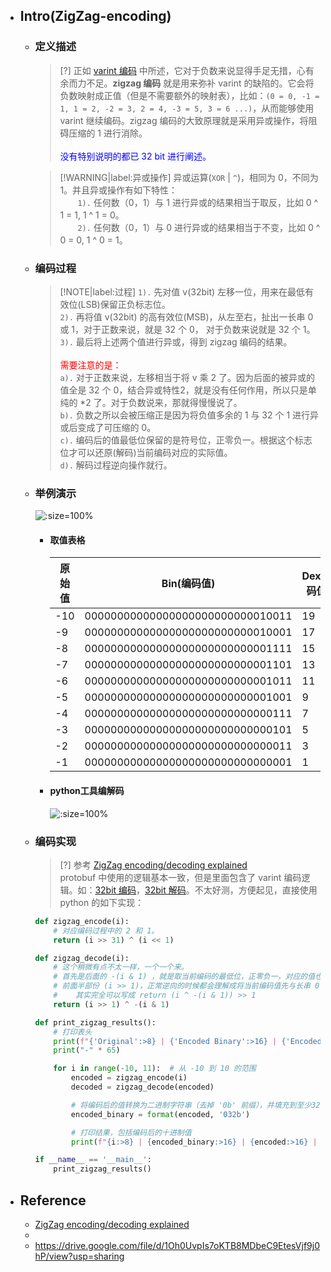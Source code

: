 * ## Intro(ZigZag-encoding)

    + ### 定义描述

        > [?] 正如 [varint 编码](./varint.md) 中所述，它对于负数来说显得手足无措，心有余而力不足。**zigzag 编码** 就是用来弥补 varint 的缺陷的。它会将负数映射成正值（但是不需要额外的映射表），比如：`(0 = 0, -1 = 1, 1 = 2, -2 = 3, 2 = 4, -3 = 5, 3 = 6 ...)`，从而能够使用 varint 继续编码。zigzag 编码的大致原理就是采用异或操作，将阻碍压缩的 1 进行消除。
        <br><br><span style='color:blue'>没有特别说明的都已 32 bit 进行阐述。</span>

        > [!WARNING|label:异或操作] 异或运算(`XOR` | `^`)，相同为 0，不同为 1。并且异或操作有如下特性：
        <br><span style='padding-left:2.0em'/>`1).` 任何数（0，1）与 1 进行异或的结果相当于取反，比如 0 ^ 1 = 1, 1 ^ 1 = 0。
        <br><span style='padding-left:2.0em'/>`2).` 任何数（0，1）与 0 进行异或的结果相当于不变，比如 0 ^ 0 = 0, 1 ^ 0 = 1。

    + ### 编码过程

        > [!NOTE|label:过程] `1).` 先对值 v(32bit) 左移一位，用来在最低有效位(LSB)保留正负标志位。
        <br>`2).` 再将值 v(32bit) 的高有效位(MSB)，从左至右，扯出一长串 0 或 1，对于正数来说，就是 32 个 0， 对于负数来说就是 32 个 1。
        <br>`3).` 最后将上述两个值进行异或，得到 zigzag 编码的结果。
        <br><br><span style='color:red'>需要注意的是：</span>
        <br>`a).` 对于正数来说，左移相当于将 v 乘 2 了。因为后面的被异或的值全是 32 个 0，结合异或特性2，就是没有任何作用，所以只是单纯的 *2 了。对于负数说来，那就得慢慢说了。
        <br>`b).` 负数之所以会被压缩正是因为将负值多余的 1 与 32 个 1 进行异或后变成了可压缩的 0。
        <br>`c).` 编码后的值最低位保留的是符号位，正零负一。根据这个标志位才可以还原(解码)当前编码对应的实际值。
        <br>`d).` 解码过程逆向操作就行。

    + ### 举例演示

        ![](/.images/corner/encoding/zigzag/zigzag-demo-sample-01.png ':size=100%')

        - #### 取值表格

            | 原始值 |  Bin(编码值) |  Dex(编码值) |  Dex(解码值) | delimiter | 原始值 |  Bin(编码值) |  Dex(编码值) |  Dex(解码值) |
            | -- | -- | -- | -- | -- | -- | -- | -- | -- |
            |-10 | 00000000000000000000000000010011 |               19 |      -10 | | 0 | 00000000000000000000000000000000 |                0 |        0 |
            | -9 | 00000000000000000000000000010001 |               17 |       -9 | | 1 | 00000000000000000000000000000010 |                2 |        1 |
            | -8 | 00000000000000000000000000001111 |               15 |       -8 | | 2 | 00000000000000000000000000000100 |                4 |        2 |
            | -7 | 00000000000000000000000000001101 |               13 |       -7 | | 3 | 00000000000000000000000000000110 |                6 |        3 |
            | -6 | 00000000000000000000000000001011 |               11 |       -6 | | 4 | 00000000000000000000000000001000 |                8 |        4 |
            | -5 | 00000000000000000000000000001001 |                9 |       -5 | | 5 | 00000000000000000000000000001010 |               10 |        5 |
            | -4 | 00000000000000000000000000000111 |                7 |       -4 | | 6 | 00000000000000000000000000001100 |               12 |        6 |
            | -3 | 00000000000000000000000000000101 |                5 |       -3 | | 7 | 00000000000000000000000000001110 |               14 |        7 |
            | -2 | 00000000000000000000000000000011 |                3 |       -2 | | 8 | 00000000000000000000000000010000 |               16 |        8 |
            | -1 | 00000000000000000000000000000001 |                1 |       -1 | | 9 | 00000000000000000000000000010010 |               18 |        9 |

        - #### python工具编解码

            ![](/.images/corner/encoding/zigzag/zigzag-demo-sample-02.png ':size=100%')

    + ### 编码实现

        > [?] 参考 [ZigZag encoding/decoding explained](https://gist.github.com/mfuerstenau/ba870a29e16536fdbaba)
        <br>protobuf 中使用的逻辑基本一致，但是里面包含了 varint 编码逻辑。如：[32bit 编码](https://github.com/golang/protobuf/blob/75de7c059e36b64f01d0dd234ff2fff404ec3374/proto/buffer.go#L146-L148)，[32bit 解码](https://github.com/golang/protobuf/blob/75de7c059e36b64f01d0dd234ff2fff404ec3374/proto/buffer.go#L199-L205)。不太好测，方便起见，直接使用 python 的如下实现：

        ```python {6-9}
        def zigzag_encode(i):
            # 对应编码过程中的 2 和 1。
            return (i >> 31) ^ (i << 1)

        def zigzag_decode(i):
            # 这个稍微有点不太一样，一个一个来。
            # 首先是后面的 -(i & 1) ，就是取当前编码的最低位，正零负一，对应的值也为 0 或者 1。-(0) 当 0 就行，也就是编码过程中的那一长传 0。 -(1) 就是编码过程中的那一长串 1。
            # 前面半部份 (i >> 1)，正常逆向的时候都会理解成将当前编码值先与长串 0 或 1 异或后再右移还原。但是此处是先移位然后异或的。之所以这样可以，是跟异或的值有关系，要么全是 0，要么全是 1。
            #    其实完全可以写成 return (i ^ -(i & 1)) >> 1
            return (i >> 1) ^ -(i & 1)

        def print_zigzag_results():
            # 打印表头
            print(f"{'Original':>8} | {'Encoded Binary':>16} | {'Encoded Decimal':>16} | {'Decoded':>8}")
            print("-" * 65)

            for i in range(-10, 11):  # 从 -10 到 10 的范围
                encoded = zigzag_encode(i)
                decoded = zigzag_decode(encoded)

                # 将编码后的值转换为二进制字符串（去掉 '0b' 前缀），并填充到至少32位
                encoded_binary = format(encoded, '032b')

                # 打印结果，包括编码后的十进制值
                print(f"{i:>8} | {encoded_binary:>16} | {encoded:>16} | {decoded:>8}")

        if __name__ == '__main__':
            print_zigzag_results()
        ```

* ## Reference

    + [ZigZag encoding/decoding explained](https://gist.github.com/mfuerstenau/ba870a29e16536fdbaba)
    + 
    + https://drive.google.com/file/d/1Oh0UvpIs7oKTB8MDbeC9EtesVjf9j0hP/view?usp=sharing